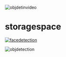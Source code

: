 
![objdetinvideo](https://user-images.githubusercontent.com/58820734/71100095-676ceb80-21da-11ea-845b-b6490ce13cf5.png)


# storagespace
[
![facedetection](https://user-images.githubusercontent.com/58820734/71097498-11964480-21d6-11ea-8b49-166602759c84.png)
](url)



![objdetection](https://user-images.githubusercontent.com/58820734/71099782-d9910080-21d9-11ea-85e1-c02df6165c83.png)




